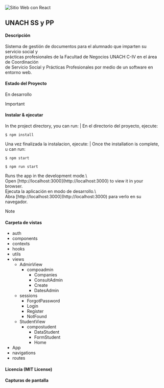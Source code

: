 ![Sitio Web con React](https://github.com/OyasumiiAlex/unach-sspp/assets/44487342/8827146d-0d71-48d1-80a4-47ae2f7a6ed8)
##  UNACH SS y PP

#### Descripción
<p> Sistema de gestión de documentos para el alumnado que imparten su servicio social y <br>
prácticas profesionales de la Facultad de Negocios UNACH C-IV en el área de Coordinación <br>
de Servicio Social y Prácticas Profesionales por medio de un software en entorno web.</p>

#### Estado del Proyecto
<p> En desarrollo </p>

> [!IMPORTANT]

#### Instalar & ejecutar
<p> In the project directory, you can run: | En el directorio del proyecto, ejecute: </p>

`$ npm install`

<p>Una vez finalizada la instalacion, ejecute: | Once the installation is complete, u can run: </p></p>

`$ npm start`

`$ npm run start`

<p>Runs the app in the development mode.\ <br>
Open [http://localhost:3000](http://localhost:3000) to view it in your browser. <br>
Ejecuta la aplicación en modo de desarrollo.\ <br>
Abra [http://localhost:3000](http://localhost:3000) para verlo en su navegador. </p>

> [!NOTE]

#### Carpeta de vistas
                
+ auth
+ components
+ contexts
+ hooks
+ utils
+ views
    + AdminView
        + compoadmin
            + Companies
            + ConsultAdmin
            + Create
            + DatesAdmin
    + sessions
        + ForgotPassword
        + Login
        + Register
        + NotFound
    + StudentView
        + compostudent
            + DataStudent
            + FormStudent
            + Home
+ App
+ navigations
+ routes

#### Licencia (MIT License)
#### Capturas de pantalla
